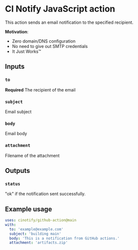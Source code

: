 # CI Notify JavaScript action

This action sends an email notification to the specified recipient.

**Motivation**:

- Zero domain/DNS configuration
- No need to give out SMTP credentials
- It Just Works™️

## Inputs

### `to`

**Required** The recipient of the email

### `subject`

Email subject

### `body`

Email body

### `attachment`

Filename of the attachment

## Outputs

### `status`

"ok" if the notification sent successfully.

## Example usage

```yaml
uses: cinotify/github-action@main
with:
  to: 'example@example.com'
  subject: 'building main'
  body: 'This is a notification from GitHub actions.'
  attachment: 'artifacts.zip'
```
